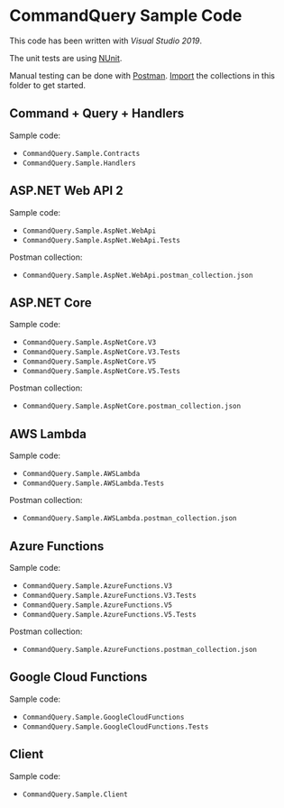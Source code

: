 # CommandQuery Sample Code

This code has been written with *Visual Studio 2019*.

The unit tests are using [NUnit](https://github.com/nunit/nunit).

Manual testing can be done with [Postman](https://www.getpostman.com).
[Import](https://learning.getpostman.com/docs/postman/collections/data_formats/#importing-postman-data) the collections in this folder to get started.

## Command + Query + Handlers

Sample code:

* `CommandQuery.Sample.Contracts`
* `CommandQuery.Sample.Handlers`

## ASP.NET Web API 2

Sample code:

* `CommandQuery.Sample.AspNet.WebApi`
* `CommandQuery.Sample.AspNet.WebApi.Tests`

Postman collection:

* `CommandQuery.Sample.AspNet.WebApi.postman_collection.json`

## ASP.NET Core

Sample code:

* `CommandQuery.Sample.AspNetCore.V3`
* `CommandQuery.Sample.AspNetCore.V3.Tests`
* `CommandQuery.Sample.AspNetCore.V5`
* `CommandQuery.Sample.AspNetCore.V5.Tests`

Postman collection:

* `CommandQuery.Sample.AspNetCore.postman_collection.json`

## AWS Lambda

Sample code:

* `CommandQuery.Sample.AWSLambda`
* `CommandQuery.Sample.AWSLambda.Tests`

Postman collection:

* `CommandQuery.Sample.AWSLambda.postman_collection.json`

## Azure Functions

Sample code:

* `CommandQuery.Sample.AzureFunctions.V3`
* `CommandQuery.Sample.AzureFunctions.V3.Tests`
* `CommandQuery.Sample.AzureFunctions.V5`
* `CommandQuery.Sample.AzureFunctions.V5.Tests`

Postman collection:

* `CommandQuery.Sample.AzureFunctions.postman_collection.json`

## Google Cloud Functions

Sample code:

* `CommandQuery.Sample.GoogleCloudFunctions`
* `CommandQuery.Sample.GoogleCloudFunctions.Tests`

## Client

Sample code:

* `CommandQuery.Sample.Client`
